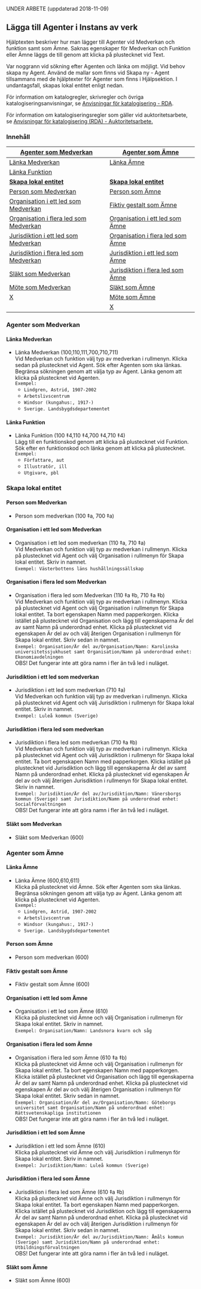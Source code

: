 
UNDER ARBETE (uppdaterad 2018-11-09)

## Lägga till Agenter i Instans av verk

Hjälptexten beskriver hur man lägger till Agenter vid Medverkan och funktion samt som Ämne. Saknas egenskaper för Medverkan och Funktion eller Ämne läggs de till genom att klicka på plustecknet vid Text.

Var noggrann vid sökning efter Agenten och länka om möjligt. Vid behov skapa ny Agent. Använd de mallar som finns vid Skapa ny - Agent tillsammans med de hjälptexter för Agenter som finns i Hjälpsektion. I undantagsfall, skapas lokal entitet enligt nedan.

För information om katalogregler, skrivregler och övriga katalogiseringsanvisningar, se [Anvisningar för katalogisering - RDA](http://www.kb.se/rdakatalogisering/Anvisningar/ "Anvisningar för katalogisering - RDA").

För information om katalogiseringsregler som gäller vid auktoritetsarbete, se 
[Anvisningar för katalogisering (RDA) - Auktoritetsarbete.](http://www.kb.se/rdakatalogisering/Auktoritetsarbete// "Anvisningar för katalogisering (RDA) - Auktoritetsarbete")


### Innehåll


| [Agenter som Medverkan](#agenter-som-medverkan) | [Agenter som Ämne](#agenter-som-amne)
| ------ | ----------- |
| [Länka Medverkan](#agenter-som-medverkan) | [Länka Ämne](#lanka-amne) |
| [Länka Funktion](#agenter-som-medverkan) |
| [**Skapa lokal entitet**](#skapa-lokal-entitet) | [**Skapa lokal entitet**](#skapa-lokal-entitet)
| [Person som Medverkan](#person-som-medverkan) | [Person som Ämne](#namn) |
| [Organisation i ett led som Medverkan](#organisation-i-ett-led-som-medverkan) | [Fiktiv gestalt som Ämne](#verksamhetens-starttid) |
| [Organisation i flera led som Medverkan](#organisation-i-flera-led-som-medverkan) | [Organisation i ett led som Ämne](#organisation-i-ett-led-som-amne) |
| [Jurisdiktion i ett led som Medverkan](#jurisdiktion-i-ett-led-som-medverkan) | [Organisation i flera led som Ämne](#organisation-i-flera-led-som-amne) |
| [Jurisdiktion i flera led som Medverkan](#jurisdiktion-i-flera-led-som-medverkan) | [Jurisdiktion i ett led som Ämne](#jurisdiktion-i-ett-led-som-amne) |
| [Släkt som Medverkan](#slakt-som-medverkan) | [Jurisdiktion i flera led som Ämne](#jurisdiktion-i-flera-led-som-amne) |
| [Möte som Medverkan](#mote-som-medverkan) | [Släkt som Ämne](#slakt-som-amne) |
| [X](#x) | [Möte som Ämne](#mote-som-amne) | |
| | [X](#x) | |
 


### Agenter som Medverkan

#### Länka Medverkan
* Länka Medverkan (100,110,111,700,710,711)
<br/>Vid Medverkan och funktion välj typ av medverkan i rullmenyn. Klicka sedan på plustecknet vid Agent. Sök efter Agenten som ska länkas. Begränsa sökningen genom att välja typ av Agent. Länka genom att klicka på plustecknet vid Agenten.
<br/>```Exempel:```
  * ```Lindgren, Astrid, 1907-2002```
  * ```Arbetslivscentrum```
  * ```Windsor (kungahus:, 1917-)```
  * ```Sverige. Landsbygdsdepartementet```

#### Länka Funktion
* Länka Funktion (100 ‡4,110 ‡4,700 ‡4,710 ‡4)
<br/>Lägg till en funktionskod genom att klicka på plustecknet vid Funktion. Sök efter en funktionskod och länka genom att klicka på plustecknet.
<br/>```Exempel:```
  * ```Författare, aut```
  * ```Illustratör, ill```
  * ```Utgivare, pbl```

### Skapa lokal entitet

#### Person som Medverkan
* Person som medverkan (100 ‡a, 700 ‡a)

#### Organisation i ett led som Medverkan
* Organisation i ett led som medverkan (110 ‡a, 710 ‡a)
<br/>Vid Medverkan och funktion välj typ av medverkan i rullmenyn. Klicka på plustecknet vid Agent och välj Organisation i rullmenyn för Skapa lokal entitet. Skriv in namnet.
  <br/>```Exempel: Västerbottens läns hushållningssällskap```

#### Organisation i flera led som Medverkan
* Organisation i flera led som Medverkan (110 ‡a ‡b, 710 ‡a ‡b)
<br/>Vid Medverkan och funktion välj typ av medverkan i rullmenyn. Klicka på plustecknet vid Agent och välj Organisation i rullmenyn för Skapa lokal entitet. Ta bort egenskapen Namn med papperkorgen. Klicka istället på plustecknet vid Organisation och lägg till egenskaperna Är del av samt Namn på underordnad enhet. Klicka på plustecknet vid egenskapen Är del av och välj återigen Organisation i rullmenyn för Skapa lokal entitet. Skriv sedan in namnet.
<br/>```Exempel: Organisation/Är del av/Organisation/Namn: Karolinska universitetssjukhuset samt Organisation/Namn på underordnad enhet: Ekonomiavdelningen```
<br/>OBS! Det fungerar inte att göra namn i fler än två led i nuläget.

#### Jurisdiktion i ett led som medverkan
* Jurisdiktion i ett led som medverkan (710 ‡a)
<br/>Vid Medverkan och funktion välj typ av medverkan i rullmenyn. Klicka på plustecknet vid Agent och välj Jurisdiktion i rullmenyn för Skapa lokal entitet. Skriv in namnet.
  <br/>```Exempel: Luleå kommun (Sverige)```

#### Jurisdiktion i flera led som medverkan
* Jurisdiktion i flera led som medverkan (710 ‡a ‡b)
<br/>Vid Medverkan och funktion välj typ av medverkan i rullmenyn. Klicka på plustecknet vid Agent och välj Jurisdiktion i rullmenyn för Skapa lokal entitet. Ta bort egenskapen Namn med papperkorgen. Klicka istället på plustecknet vid Jurisdiktion och lägg till egenskaperna Är del av samt Namn på underordnad enhet. Klicka på plustecknet vid egenskapen Är del av och välj återigen Jurisdiktion i rullmenyn för Skapa lokal entitet. Skriv in namnet.
<br/>```Exempel: Jurisdiktion/Är del av/Jurisdiktion/Namn: Vänersborgs kommun (Sverige) samt Jurisdiktion/Namn på underordnad enhet: Socialförvaltningen```
<br/>OBS! Det fungerar inte att göra namn i fler än två led i nuläget.

#### Släkt som Medverkan
* Släkt som Medverkan (600)

### Agenter som Ämne

#### Länka Ämne
* Länka Ämne (600,610,611)
<br/>Klicka på plustecknet vid Ämne. Sök efter Agenten som ska länkas. Begränsa sökningen genom att välja typ av Agent. Länka genom att klicka på plustecknet vid Agenten.
<br/>```Exempel:```
  * ```Lindgren, Astrid, 1907-2002```
  * ```Arbetslivscentrum```
  * ```Windsor (kungahus:, 1917-)```
  * ```Sverige. Landsbygdsdepartementet```

#### Person som Ämne
* Person som medverkan (600)

#### Fiktiv gestalt som Ämne
* Fiktiv gestalt som Ämne (600)

#### Organisation i ett led som Ämne
* Organisation i ett led som Ämne (610)
<br/>Klicka på plustecknet vid Ämne och välj Organisation i rullmenyn för Skapa lokal entitet. Skriv in namnet.
  <br/>```Exempel: Organisation/Namn: Landsnora kvarn och såg```

#### Organisation i flera led som Ämne
* Organisation i flera led som Ämne (610 ‡a ‡b)
<br/>Klicka på plustecknet vid Ämne och välj Organisation i rullmenyn för Skapa lokal entitet. Ta bort egenskapen Namn med papperkorgen. Klicka istället på plustecknet vid Organisation och lägg till egenskaperna Är del av samt Namn på underordnad enhet. Klicka på plustecknet vid egenskapen Är del av och välj återigen Organisation i rullmenyn för Skapa lokal entitet. Skriv sedan in namnet.
<br/>```Exempel: Organisation/Är del av/Organisation/Namn: Göteborgs universitet samt Organisation/Namn på underordnad enhet: Rättsvetenskapliga institutionen```
<br/>OBS! Det fungerar inte att göra namn i fler än två led i nuläget.

#### Jurisdiktion i ett led som Ämne
* Jurisdiktion i ett led som Ämne (610)
<br/>Klicka på plustecknet vid Ämne och välj Jurisdiktion i rullmenyn för Skapa lokal entitet. Skriv in namnet.
  <br/>```Exempel: Jurisdiktion/Namn: Luleå kommun (Sverige)```

#### Jurisdiktion i flera led som Ämne
* Jurisdiktion i flera led som Ämne (610 ‡a ‡b)
<br/>Klicka på plustecknet vid Ämne och välj Jurisdiktion i rullmenyn för Skapa lokal entitet. Ta bort egenskapen Namn med papperkorgen. Klicka istället på plustecknet vid Jurisdiktion och lägg till egenskaperna Är del av samt Namn på underordnad enhet. Klicka på plustecknet vid egenskapen Är del av och välj återigen Jurisdiktion i rullmenyn för Skapa lokal entitet. Skriv sedan in namnet.
<br/>```Exempel: Jurisdiktion/Är del av/Jurisdiktion/Namn: Åmåls kommun (Sverige) samt Jurisdiktion/Namn på underordnad enhet: Utbildningsförvaltningen```
<br/>OBS! Det fungerar inte att göra namn i fler än två led i nuläget.

#### Släkt som Ämne
* Släkt som Ämne (600)

